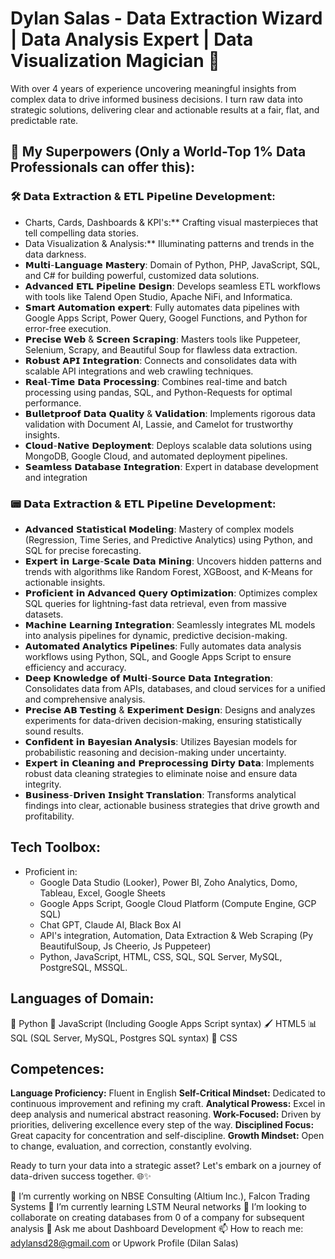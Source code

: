 # Dylan Salas - Data Extraction Wizard | Data Analysis Expert | Data Visualization Magician 🚀

With over 4 years of experience uncovering meaningful insights from complex data to drive informed business decisions. I turn raw data into strategic solutions, delivering clear and actionable results at a fair, flat, and predictable rate.

## 💪 My Superpowers (Only a World-Top 1% Data Professionals can offer this):
### 🛠️ 𝗗𝗮𝘁𝗮 𝗘𝘅𝘁𝗿𝗮𝗰𝘁𝗶𝗼𝗻 & 𝗘𝗧𝗟 𝗣𝗶𝗽𝗲𝗹𝗶𝗻𝗲 𝗗𝗲𝘃𝗲𝗹𝗼𝗽𝗺𝗲𝗻𝘁:
-   Charts, Cards, Dashboards & KPI's:** Crafting visual masterpieces that tell compelling data stories.
-   Data Visualization & Analysis:** Illuminating patterns and trends in the data darkness.
-   𝗠𝘂𝗹𝘁𝗶-𝗟𝗮𝗻𝗴𝘂𝗮𝗴𝗲 𝗠𝗮𝘀𝘁𝗲𝗿𝘆: Domain of Python, PHP, JavaScript, SQL, and C# for building powerful, customized data solutions.
-   𝗔𝗱𝘃𝗮𝗻𝗰𝗲𝗱 𝗘𝗧𝗟 𝗣𝗶𝗽𝗲𝗹𝗶𝗻𝗲 𝗗𝗲𝘀𝗶𝗴𝗻: Develops seamless ETL workflows with tools like Talend Open Studio, Apache NiFi, and Informatica.
-   𝗦𝗺𝗮𝗿𝘁 𝗔𝘂𝘁𝗼𝗺𝗮𝘁𝗶𝗼𝗻 𝗲𝘅𝗽𝗲𝗿𝘁: Fully automates data pipelines with Google Apps Script, Power Query, Googel Functions, and Python for error-free execution.
-   𝗣𝗿𝗲𝗰𝗶𝘀𝗲 𝗪𝗲𝗯 & 𝗦𝗰𝗿𝗲𝗲𝗻 𝗦𝗰𝗿𝗮𝗽𝗶𝗻𝗴: Masters tools like Puppeteer, Selenium, Scrapy, and Beautiful Soup for flawless data extraction.
-   𝗥𝗼𝗯𝘂𝘀𝘁 𝗔𝗣𝗜 𝗜𝗻𝘁𝗲𝗴𝗿𝗮𝘁𝗶𝗼𝗻: Connects and consolidates data with scalable API integrations and web crawling techniques.
-   𝗥𝗲𝗮𝗹-𝗧𝗶𝗺𝗲 𝗗𝗮𝘁𝗮 𝗣𝗿𝗼𝗰𝗲𝘀𝘀𝗶𝗻𝗴: Combines real-time and batch processing using pandas, SQL, and Python-Requests for optimal performance.
-   𝗕𝘂𝗹𝗹𝗲𝘁𝗽𝗿𝗼𝗼𝗳 𝗗𝗮𝘁𝗮 𝗤𝘂𝗮𝗹𝗶𝘁𝘆 & 𝗩𝗮𝗹𝗶𝗱𝗮𝘁𝗶𝗼𝗻: Implements rigorous data validation with Document AI, Lassie, and Camelot for trustworthy insights.
-   𝗖𝗹𝗼𝘂𝗱-𝗡𝗮𝘁𝗶𝘃𝗲 𝗗𝗲𝗽𝗹𝗼𝘆𝗺𝗲𝗻𝘁: Deploys scalable data solutions using MongoDB, Google Cloud, and automated deployment pipelines.
-   𝗦𝗲𝗮𝗺𝗹𝗲𝘀𝘀 𝗗𝗮𝘁𝗮𝗯𝗮𝘀𝗲 𝗜𝗻𝘁𝗲𝗴𝗿𝗮𝘁𝗶𝗼𝗻: Expert in database development and integration

### 📟 𝗗𝗮𝘁𝗮 𝗘𝘅𝘁𝗿𝗮𝗰𝘁𝗶𝗼𝗻 & 𝗘𝗧𝗟 𝗣𝗶𝗽𝗲𝗹𝗶𝗻𝗲 𝗗𝗲𝘃𝗲𝗹𝗼𝗽𝗺𝗲𝗻𝘁:
-   𝗔𝗱𝘃𝗮𝗻𝗰𝗲𝗱 𝗦𝘁𝗮𝘁𝗶𝘀𝘁𝗶𝗰𝗮𝗹 𝗠𝗼𝗱𝗲𝗹𝗶𝗻𝗴: Mastery of complex models (Regression, Time Series, and Predictive Analytics) using Python, and SQL for precise forecasting.
-   𝗘𝘅𝗽𝗲𝗿𝘁 𝗶𝗻 𝗟𝗮𝗿𝗴𝗲-𝗦𝗰𝗮𝗹𝗲 𝗗𝗮𝘁𝗮 𝗠𝗶𝗻𝗶𝗻𝗴: Uncovers hidden patterns and trends with algorithms like Random Forest, XGBoost, and K-Means for actionable insights.
-   𝗣𝗿𝗼𝗳𝗶𝗰𝗶𝗲𝗻𝘁 𝗶𝗻 𝗔𝗱𝘃𝗮𝗻𝗰𝗲𝗱 𝗤𝘂𝗲𝗿𝘆 𝗢𝗽𝘁𝗶𝗺𝗶𝘇𝗮𝘁𝗶𝗼𝗻: Optimizes complex SQL queries for lightning-fast data retrieval, even from massive datasets.
-   𝗠𝗮𝗰𝗵𝗶𝗻𝗲 𝗟𝗲𝗮𝗿𝗻𝗶𝗻𝗴 𝗜𝗻𝘁𝗲𝗴𝗿𝗮𝘁𝗶𝗼𝗻: Seamlessly integrates ML models into analysis pipelines for dynamic, predictive decision-making.
-   𝗔𝘂𝘁𝗼𝗺𝗮𝘁𝗲𝗱 𝗔𝗻𝗮𝗹𝘆𝘁𝗶𝗰𝘀 𝗣𝗶𝗽𝗲𝗹𝗶𝗻𝗲𝘀: Fully automates data analysis workflows using Python, SQL, and Google Apps Script to ensure efficiency and accuracy.
-   𝗗𝗲𝗲𝗽 𝗞𝗻𝗼𝘄𝗹𝗲𝗱𝗴𝗲 𝗼𝗳 𝗠𝘂𝗹𝘁𝗶-𝗦𝗼𝘂𝗿𝗰𝗲 𝗗𝗮𝘁𝗮 𝗜𝗻𝘁𝗲𝗴𝗿𝗮𝘁𝗶𝗼𝗻: Consolidates data from APIs, databases, and cloud services for a unified and comprehensive analysis.
-   𝗣𝗿𝗲𝗰𝗶𝘀𝗲 𝗔𝗕 𝗧𝗲𝘀𝘁𝗶𝗻𝗴 & 𝗘𝘅𝗽𝗲𝗿𝗶𝗺𝗲𝗻𝘁 𝗗𝗲𝘀𝗶𝗴𝗻: Designs and analyzes experiments for data-driven decision-making, ensuring statistically sound results.
-   𝗖𝗼𝗻𝗳𝗶𝗱𝗲𝗻𝘁 𝗶𝗻 𝗕𝗮𝘆𝗲𝘀𝗶𝗮𝗻 𝗔𝗻𝗮𝗹𝘆𝘀𝗶𝘀: Utilizes Bayesian models for probabilistic reasoning and decision-making under uncertainty.
-   𝗘𝘅𝗽𝗲𝗿𝘁 𝗶𝗻 𝗖𝗹𝗲𝗮𝗻𝗶𝗻𝗴 𝗮𝗻𝗱 𝗣𝗿𝗲𝗽𝗿𝗼𝗰𝗲𝘀𝘀𝗶𝗻𝗴 𝗗𝗶𝗿𝘁𝘆 𝗗𝗮𝘁𝗮: Implements robust data cleaning strategies to eliminate noise and ensure data integrity.
-   𝗕𝘂𝘀𝗶𝗻𝗲𝘀𝘀-𝗗𝗿𝗶𝘃𝗲𝗻 𝗜𝗻𝘀𝗶𝗴𝗵𝘁 𝗧𝗿𝗮𝗻𝘀𝗹𝗮𝘁𝗶𝗼𝗻: Transforms analytical findings into clear, actionable business strategies that drive growth and profitability.

## Tech Toolbox:
- Proficient in:
  - Google Data Studio (Looker), Power BI, Zoho Analytics, Domo, Tableau, Excel, Google Sheets
  - Google Apps Script, Google Cloud Platform (Compute Engine, GCP SQL)
  - Chat GPT, Claude AI, Black Box AI
  - API's integration, Automation, Data Extraction & Web Scraping (Py BeautifulSoup, Js Cheerio, Js Puppeteer)
  - Python, JavaScript, HTML, CSS, SQL, SQL Server, MySQL, PostgreSQL, MSSQL.

## Languages of Domain:
🐍 Python
🔧 JavaScript (Including Google Apps Script syntax)
🖌️ HTML5
📊 SQL (SQL Server, MySQL, Postgres SQL syntax)
🌈 CSS

## Competences:
**Language Proficiency:** Fluent in English
**Self-Critical Mindset:** Dedicated to continuous improvement and refining my craft.
**Analytical Prowess:** Excel in deep analysis and numerical abstract reasoning.
**Work-Focused:** Driven by priorities, delivering excellence every step of the way.
**Disciplined Focus:** Great capacity for concentration and self-discipline.
**Growth Mindset:** Open to change, evaluation, and correction, constantly evolving.

Ready to turn your data into a strategic asset? Let's embark on a journey of data-driven success together. 🌐✨

🔭 I’m currently working on NBSE Consulting (Altium Inc.), Falcon Trading Systems
🌱 I’m currently learning LSTM Neural networks
👯 I’m looking to collaborate on creating databases from 0 of a company for subsequent analysis
💬 Ask me about Dashboard Development
📫 How to reach me: adylansd28@gmail.com or Upwork Profile (Dilan Salas)
